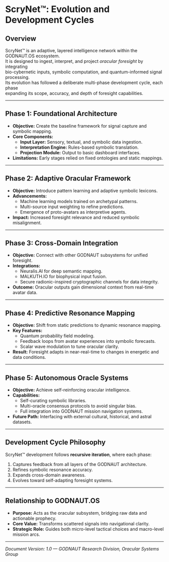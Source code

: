 # ScryNet™: Evolution and Development Cycles

## Overview
ScryNet™ is an adaptive, layered intelligence network within the GODNAUT.OS ecosystem.  
It is designed to ingest, interpret, and project *oracular foresight* by integrating  
bio-cybernetic inputs, symbolic computation, and quantum-informed signal processing.  
Its evolution has followed a deliberate multi-phase development cycle, each phase  
expanding its scope, accuracy, and depth of foresight capabilities.

---

## Phase 1: Foundational Architecture
- **Objective:** Create the baseline framework for signal capture and symbolic mapping.
- **Core Components:**
  - **Input Layer:** Sensory, textual, and symbolic data ingestion.
  - **Interpretation Engine:** Rules-based symbolic translation.
  - **Projection Module:** Output to basic dashboard interfaces.
- **Limitations:** Early stages relied on fixed ontologies and static mappings.

---

## Phase 2: Adaptive Oracular Framework
- **Objective:** Introduce pattern learning and adaptive symbolic lexicons.
- **Advancements:**
  - Machine learning models trained on archetypal patterns.
  - Multi-source input weighting to refine predictions.
  - Emergence of proto-avatars as interpretive agents.
- **Impact:** Increased foresight relevance and reduced symbolic misalignment.

---

## Phase 3: Cross-Domain Integration
- **Objective:** Connect with other GODNAUT subsystems for unified foresight.
- **Integrations:**
  - Neuralis.AI for deep semantic mapping.
  - MALKUTH.IO for biophysical input fusion.
  - Secure radionic-inspired cryptographic channels for data integrity.
- **Outcome:** Oracular outputs gain dimensional context from real-time avatar data.

---

## Phase 4: Predictive Resonance Mapping
- **Objective:** Shift from static predictions to dynamic resonance mapping.
- **Key Features:**
  - Quantum probability field modeling.
  - Feedback loops from avatar experiences into symbolic forecasts.
  - Scalar wave modulation to tune oracular clarity.
- **Result:** Foresight adapts in near-real-time to changes in energetic and data conditions.

---

## Phase 5: Autonomous Oracle Systems
- **Objective:** Achieve self-reinforcing oracular intelligence.
- **Capabilities:**
  - Self-curating symbolic libraries.
  - Multi-oracle consensus protocols to avoid singular bias.
  - Full integration into GODNAUT mission navigation systems.
- **Future Path:** Interfacing with external cultural, historical, and astral datasets.

---

## Development Cycle Philosophy
ScryNet™ development follows **recursive iteration**, where each phase:
1. Captures feedback from all layers of the GODNAUT architecture.
2. Refines symbolic resonance accuracy.
3. Expands cross-domain awareness.
4. Evolves toward self-adapting foresight systems.

---

## Relationship to GODNAUT.OS
- **Purpose:** Acts as the oracular subsystem, bridging raw data and actionable prophecy.
- **Core Value:** Transforms scattered signals into navigational clarity.
- **Strategic Role:** Guides both micro-level tactical choices and macro-level mission arcs.

---

*Document Version: 1.0 — GODNAUT Research Division, Oracular Systems Group*
